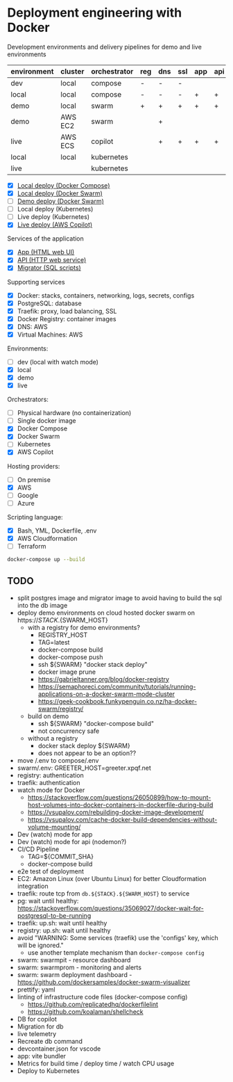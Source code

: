 # Deployment engineering with Docker

Development environments and delivery pipelines for demo and live environments

| environment | cluster | orchestrator | reg | dns | ssl | app | api | mig |
| ----------- | ------- | ------------ | --- | --- | --- | --- | --- | --- |
| dev         | local   | compose      | -   | -   | -   |     |     |     |
| local       | local   | compose      | -   | -   | -   | +   | +   | +   |
| demo        | local   | swarm        | +   | +   | +   | +   | +   | +   |
| demo        | AWS EC2 | swarm        |     | +   |     |     |     |     |
| live        | AWS ECS | copilot      |     | +   | +   | +   | +   |     |
| local       | local   | kubernetes   |     |     |     |     |     |     |
| live        |         | kubernetes   |     |     |     |     |     |     |

- [x] [Local deploy (Docker Compose)](./compose/README.md)
- [x] [Local deploy (Docker Swarm)](./swarm/README.md)
- [ ] [Demo deploy (Docker Swarm)](./swarm/README.md)
- [ ] Local deploy (Kubernetes)
- [ ] Live deploy (Kubernetes)
- [x] [Live deploy (AWS Copilot)](./copilot/README.md)

Services of the application

- [x] [App (HTML web UI)](./app/README.md)
- [x] [API (HTTP web service)](./api/README.md)
- [x] [Migrator (SQL scripts)](./migrator/README.md)

Supporting services

- [x] Docker: stacks, containers, networking, logs, secrets, configs
- [x] PostgreSQL: database
- [x] Traefik: proxy, load balancing, SSL
- [x] Docker Registry: container images
- [x] DNS: AWS
- [x] Virtual Machines: AWS

Environments:

- [ ] dev (local with watch mode)
- [x] local
- [x] demo
- [x] live

Orchestrators:

- [ ] Physical hardware (no containerization)
- [ ] Single docker image
- [x] Docker Compose
- [x] Docker Swarm
- [ ] Kubernetes
- [x] AWS Copilot

Hosting providers:

- [ ] On premise
- [x] AWS
- [ ] Google
- [ ] Azure

Scripting language:

- [x] Bash, YML, Dockerfile, .env
- [x] AWS Cloudformation
- [ ] Terraform

```bash
docker-compose up --build
```

## TODO

- split postgres image and migrator image to avoid having to build the sql into the db image
- deploy demo environments on cloud hosted docker swarm on https://${STACK}.${SWARM_HOST}
  - with a registry for demo environments?
    - REGISTRY_HOST
    - TAG=latest
    - docker-compose build
    - docker-compose push
    - ssh ${SWARM} "docker stack deploy"
    - docker image prune
    - https://gabrieltanner.org/blog/docker-registry
    - https://semaphoreci.com/community/tutorials/running-applications-on-a-docker-swarm-mode-cluster
    - https://geek-cookbook.funkypenguin.co.nz/ha-docker-swarm/registry/
  - build on demo
    - ssh ${SWARM} "docker-compose build"
    - not concurrency safe
  - without a registry
    - docker stack deploy ${SWARM}
    - does not appear to be an option??
- move /.env to compose/.env
- swarm/.env: GREETER_HOST=greeter.xpqf.net
- registry: authentication
- traefik: authentication
- watch mode for Docker
  - https://stackoverflow.com/questions/26050899/how-to-mount-host-volumes-into-docker-containers-in-dockerfile-during-build
  - https://vsupalov.com/rebuilding-docker-image-development/
  - https://vsupalov.com/cache-docker-build-dependencies-without-volume-mounting/
- Dev (watch) mode for app
- Dev (watch) mode for api (nodemon?)
- CI/CD Pipeline
  - TAG=${COMMIT_SHA}
  - docker-compose build
- e2e test of deployment
- EC2: Amazon Linux (over Ubuntu Linux) for better Cloudformation integration
- traefik: route tcp from `db.${STACK}.${SWARM_HOST}` to service
- pg: wait until healthy: https://stackoverflow.com/questions/35069027/docker-wait-for-postgresql-to-be-running
- traefik: up.sh: wait until healthy
- registry: up.sh: wait until healthy
- avoid "WARNING: Some services (traefik) use the 'configs' key, which will be ignored."
  - use another template mechanism than `docker-compose config`
- swarm: swarmpit - resource dashboard
- swarm: swarmprom - monitoring and alerts
- swarm: swarm deployment dashboard - https://github.com/dockersamples/docker-swarm-visualizer
- prettify: yaml
- linting of infrastructure code files (docker-compose config)
  - https://github.com/replicatedhq/dockerfilelint
  - https://github.com/koalaman/shellcheck
- DB for copilot
- Migration for db
- live telemetry
- Recreate db command
- devcontainer.json for vscode
- app: vite bundler
- Metrics for build time / deploy time / watch CPU usage
- Deploy to Kubernetes
